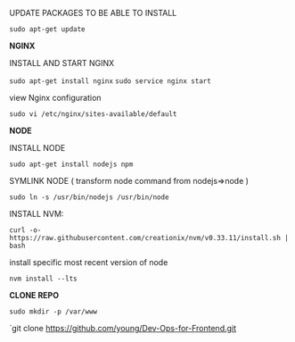 

UPDATE PACKAGES TO BE ABLE TO INSTALL

`sudo apt-get update`

**NGINX**

INSTALL AND START NGINX 

`sudo apt-get install nginx`
`sudo service nginx start`

view Nginx configuration

`sudo vi /etc/nginx/sites-available/default`



**NODE**

INSTALL NODE

`sudo apt-get install nodejs npm`

SYMLINK NODE ( transform node command from nodejs=>node )

`sudo ln -s /usr/bin/nodejs /usr/bin/node`

INSTALL NVM:

`curl -o- https://raw.githubusercontent.com/creationix/nvm/v0.33.11/install.sh | bash`

install specific most recent version of node

`nvm install --lts`



**CLONE REPO**

`sudo mkdir -p /var/www`

 `git clone https://github.com/young/Dev-Ops-for-Frontend.git


 